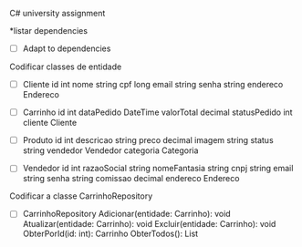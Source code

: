 C# university assignment

*listar dependencies
- [ ] Adapt to dependencies 

Codificar classes de entidade

- [ ] Cliente
id int
nome string
cpf long
email string
senha string
endereco Endereco

- [ ] Carrinho
id int
dataPedido DateTime
valorTotal decimal
statusPedido int
cliente Cliente

- [ ] Produto
id int
descricao string
preco decimal
imagem string
status string
vendedor Vendedor
categoria Categoria

- [ ] Vendedor
id int
razaoSocial string
nomeFantasia string
cnpj string
email string
senha string
comissao decimal
endereco Endereco

Codificar a classe CarrinhoRepository

- [ ] CarrinhoRepository
Adicionar(entidade: Carrinho): void
Atualizar(entidade: Carrinho): void
Excluir(entidade: Carrinho): void
ObterPorId(id: int): Carrinho
ObterTodos(): List<Carrinho>
